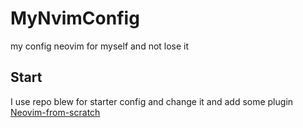 # MyNvimConfig
my config neovim for myself and not lose it

## Start
I use repo blew for starter config and change it and add some plugin <br/>
[Neovim-from-scratch](https://github.com/LunarVim/Neovim-from-scratch)
